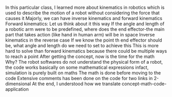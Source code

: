 In this particular class, I learned more about kinematics in robotics which is used to describe the motion of a robot without considering the force that causes it
Majorly, we can have inverse kinematics and forward kinematics
Forward kinematics: Let us think about it this way
If the angle and length of a robotic arm were to be predefined, where does the end effector-the main part that takes action (like hand in human arm) will be in space
Inverse kinematics in the reverse case
If we know the point th end effector should be, what angle and length do we need to set to achieve this
This is more hard to solve than forward kinematics because there could be multiple ways to reach a point
After getting the concept, now is the time for the math
Why? The robot softwares do not understand the physical form of a robot, the code works basically on some mathematical expressions
infact, simulation is purely built on maths
The math is done before moving to the code
Extensive comments has been done on the code for two links in 2-dimensional
At the end, I understood how we translate concept-math-code-application